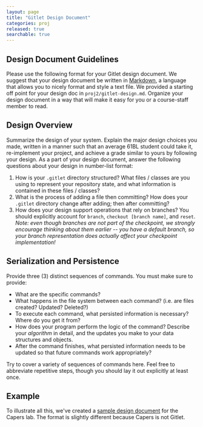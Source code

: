 ```yaml
---
layout: page
title: "Gitlet Design Document"
categories: proj
released: true
searchable: true
---
```


## Design Document Guidelines

<!-- Is there a reason we don't use Google Docs? Outside of version controlling.

Because it's *so* much easier for students to collaborate on.
-->

Please use the following format for your Gitlet design document. We suggest that your design
document be written in
[Markdown](https://www.markdownguide.org/basic-syntax/), a language that allows
you to nicely format and style a text file. We provided a starting off point for your design doc in `proj2/gitlet-design.md`. 
Organize your design document in a way that will make it easy for you
or a course-staff member to read.  

## Design Overview

Summarize the design of your system. Explain the major design choices you made,
written in a manner such that an average 61BL student could take it,
re-implement your project, and achieve a grade similar to yours by following
your design. As a part of your design document, answer the following questions
about your design in number-list format:

1.  How is your `.gitlet` directory structured? What files / classes are you
    using to represent your repository state, and what information is contained
    in these files / classes?
2.  What is the process of adding a file then committing? How does your
    `.gitlet` directory change after adding; then after committing?
3.  How does your design support operations that rely on branches? You should
    explicitly account for `branch`, `checkout [branch name]`, and
    `reset`. *Note: even though branches are not part of the checkpoint, we
    strongly encourage thinking about them earlier -- you have a
    default branch, so your branch representation does actually affect your
    checkpoint implementation!*

## Serialization and Persistence

<!-- 4 commands is init, add, commit + 1 meaningful  -->

Provide three (3) distinct sequences of commands.
You must make sure to provide:

- What are the specific commands?
- What happens in the file system between each command?
  (i.e. are files created? Updated? Deleted?)
- To execute each command, what persisted information is necessary? Where do
  you get it from?
- How does your program perform the logic of the command? Describe your
  *algorithm* in detail, and the updates you make to your data structures and
  objects.
- After the command finishes, what persisted information needs to be updated
  so that future commands work appropriately?

Try to cover a variety of sequences of commands here. Feel free to abbreviate
repetitive steps, though you should lay it out explicitly at least once.

## Example

<!-- I haven't rewritten this yet. -->

To illustrate all this, we've created a
[sample design document](capers-example.md) for the Capers lab.
The format is slightly different because Capers is not Gitlet.
